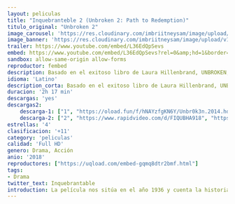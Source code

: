 ```yaml
---
layout: peliculas
title: "Inquebranteble 2 (Unbroken 2: Path to Redemption)"
titulo_original: "Unbroken 2"
image_carousel: 'https://res.cloudinary.com/imbriitneysam/image/upload/v1544769240/unbroken-poster-min.jpg'
image_banner: 'https://res.cloudinary.com/imbriitneysam/image/upload/v1544769241/unbroken-banner-min.jpg'
trailer: https://www.youtube.com/embed/L36EdQpSevs
embed: https://www.youtube.com/embed/L36EdQpSevs?rel=0&amp;hd=1&border=0&wmode=opaque&enablejsapi=1&modestbranding=1&controls=1&showinfo=1
sandbox: allow-same-origin allow-forms
reproductor: fembed
description: Basado en el exitoso libro de Laura Hillenbrand, UNBROKEN, PATH TO REDEMPTION comienza donde Unbroken termina, compartiendo el siguiente capítulo asombroso de la poderosa y verdadera historia del perdón, la redención y la asombrosa gracia del héroe olímpico y de la Segunda Guerra Mundial, Louis Zamperini.
idioma: 'Latino'
description_corta: Basado en el exitoso libro de Laura Hillenbrand, UNBROKEN, PATH TO REDEMPTION comienza donde Unbroken termina, compartiendo el siguiente capítulo asombroso de la poderosa y verdadera historia del..
duracion: '2h 17 min'
descargas: 'yes'
descargas2:
    descarga-1: ["1", "https://oload.fun/f/hNAYzfgKN6Y/Unbr0k3n.2014.hd-dual-lat.mp4", "https://www.google.com/s2/favicons?domain=openload.co","OpenLoad","https://res.cloudinary.com/imbriitneysam/image/upload/v1541473684/mexico.png", "Latino", "Full HD"]
    descarga-2: ["2", "https://www.rapidvideo.com/d/FIQUBHA918", "https://www.google.com/s2/favicons?domain=www.rapidvideo.com","RapidVideo","https://res.cloudinary.com/imbriitneysam/image/upload/v1541473684/mexico.png", "Latino", "Full HD"]
estrellas: '4'
clasificacion: '+11'
category: 'peliculas'
calidad: 'Full HD'
genero: Drama, Acción
anio: '2018'
reproductores: ["https://uqload.com/embed-gqmq8dtr2bmf.html"]
tags:
- Drama
twitter_text: Inquebrantable
introduction: La película nos sitúa en el año 1936 y cuenta la historia verídica del joven atleta Louis Zamperini, que participó en los Juegos Olímpicos de ese año. Más tarde, se alistó en el Ejército de Estados Unidos, donde se convirtió en..
---
```



 







